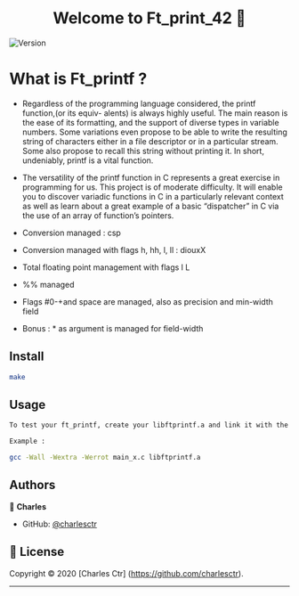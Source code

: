 <h1 align="center">Welcome to Ft_print_42 👋</h1>
<p>
  <img alt="Version" src="https://img.shields.io/badge/version-1.0-blue.svg?cacheSeconds=2592000" />
</p>

<h1>What is Ft_printf ?</h1>

<p>

* Regardless of the programming language considered, the printf function,(or its equiv- alents) is always highly useful. The main reason is the ease of its formatting, and the support of diverse types in variable numbers. Some variations even propose to be able to write the resulting string of characters either in a file descriptor or in a particular stream. Some also propose to recall this string without printing it. In short, undeniably, printf is a vital function. 

* The versatility of the printf function in C represents a great exercise in programming for us. This project is of moderate difficulty. It will enable you to discover variadic functions in C in a particularly relevant context as well as learn about a great example of a basic “dispatcher” in C via the use of an array of function’s pointers.

* Conversion managed : csp

* Conversion managed with flags h, hh, l, ll : diouxX

* Total floating point management with flags l L

* %% managed

* Flags #0-+and space are managed, also as precision and min-width field

* Bonus : * as argument is managed for field-width

 </p>


## Install

```sh
make
```

## Usage

```sh
To test your ft_printf, create your libftprintf.a and link it with the argument you want to test.

Example :

gcc -Wall -Wextra -Werrot main_x.c libftprintf.a
```


## Authors

👤 **Charles**

* GitHub: [@charlesctr](https://github.com/charlesctr)

## 📝 License

Copyright © 2020 [Charles Ctr] (https://github.com/charlesctr).<br />
***
